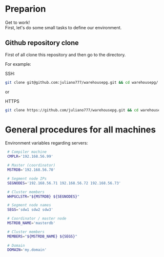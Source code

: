 # Preparion

Get to work!  
First, let's do some small tasks to define our environment.

## Github repository clone
First of all clone this repository and then go to the directory.

For example:

SSH:
```bash
git clone git@github.com:juliano777/warehousepg.git && cd warehousepg/
``` 

or 

HTTPS
```bash
git clone https://github.com/juliano777/warehousepg.git && cd warehousepg/
```

# General procedures for all machines

Environment variables regarding servers:
```bash
 # Compiler machine
 CMPLR='192.168.56.99'

 # Master (coordinator)
 MSTRDB='192.168.56.70'

 # Segment node IPs
 SEGNODES='192.168.56.71 192.168.56.72 192.168.56.73'

 # Cluster members
 WHPGCLSTR="${MSTRDB} ${SEGNODES}"

 # Segment node names
 SEGS='sdw1 sdw2 sdw3'

 # Coordinator / master node
 MSTRDB_NAME='masterdb'

 # Cluster members
 MEMBERS="${MSTRDB_NAME} ${SEGS}"
 
 # Domain 
 DOMAIN='my.domain'
```